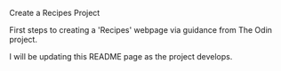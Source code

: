 Create a Recipes Project

First steps to creating a 'Recipes' webpage via 
guidance from The Odin project. 

I will be updating this README page as the 
project develops.


